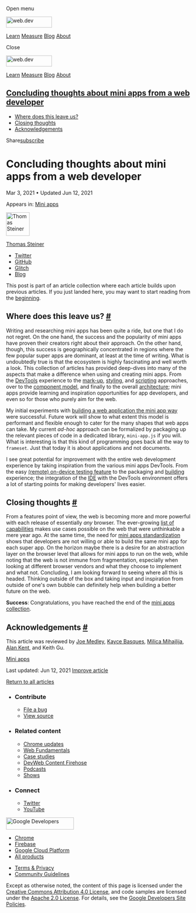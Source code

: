 <span class="w-tooltip w-tooltip--left">Open menu</span>

<a href="/" class="gc-analytics-event header-default__logo-link"><img src="/images/lockup.svg" alt="web.dev" class="header-default__logo" width="125" height="30" /></a>

<a href="/learn/" class="gc-analytics-event header-default__link">Learn</a> <a href="/measure/" class="gc-analytics-event header-default__link">Measure</a> <a href="/blog/" class="gc-analytics-event header-default__link">Blog</a> <a href="/about/" class="gc-analytics-event header-default__link">About</a>

<span class="w-tooltip">Close</span>

<a href="/" class="gc-analytics-event"><img src="/images/lockup.svg" alt="web.dev" class="drawer-default__logo" width="125" height="30" /></a>

<a href="/learn/" class="gc-analytics-event drawer-default__link">Learn</a> <a href="/measure/" class="gc-analytics-event drawer-default__link">Measure</a> <a href="/blog/" class="gc-analytics-event drawer-default__link">Blog</a> <a href="/about/" class="gc-analytics-event drawer-default__link">About</a>

<a href="#concluding-thoughts-about-mini-apps-from-a-web-developer" class="w-toc__header--link">Concluding thoughts about mini apps from a web developer</a>
------------------------------------------------------------------------------------------------------------------------------------------------------------

-   [Where does this leave us?](#where-does-this-leave-us)
-   [Closing thoughts](#closing-thoughts)
-   [Acknowledgements](#acknowledgements)

Share<a href="/newsletter/" class="gc-analytics-event w-actions__fab w-actions__fab--subscribe"><span>subscribe</span></a>

Concluding thoughts about mini apps from a web developer
========================================================

Mar 3, 2021 <span class="w-author__separator">•</span> Updated Jun 12, 2021

<span class="w-post-signpost__title">Appears in:</span> <a href="/mini-apps" class="w-post-signpost__link">Mini apps</a>

[<img src="https://web-dev.imgix.net/image/admin/8PLpVmFef6mj72MVWeiN.jpg?auto=format&amp;fit=crop&amp;h=64&amp;w=64" alt="Thomas Steiner" class="w-author__image" sizes="(min-width: 64px) 64px, calc(100vw - 48px)" srcset="https://web-dev.imgix.net/image/admin/8PLpVmFef6mj72MVWeiN.jpg?fit=crop&amp;h=64&amp;w=64&amp;auto=format&amp;dpr=1&amp;q=75, https://web-dev.imgix.net/image/admin/8PLpVmFef6mj72MVWeiN.jpg?fit=crop&amp;h=64&amp;w=64&amp;auto=format&amp;dpr=2&amp;q=50 2x, https://web-dev.imgix.net/image/admin/8PLpVmFef6mj72MVWeiN.jpg?fit=crop&amp;h=64&amp;w=64&amp;auto=format&amp;dpr=3&amp;q=35 3x, https://web-dev.imgix.net/image/admin/8PLpVmFef6mj72MVWeiN.jpg?fit=crop&amp;h=64&amp;w=64&amp;auto=format&amp;dpr=4&amp;q=23 4x, https://web-dev.imgix.net/image/admin/8PLpVmFef6mj72MVWeiN.jpg?fit=crop&amp;h=64&amp;w=64&amp;auto=format&amp;dpr=5&amp;q=20 5x" width="64" height="64" />](/authors/thomassteiner/)

<a href="/authors/thomassteiner/" class="w-author__name-link">Thomas Steiner</a>

-   <a href="https://twitter.com/tomayac" class="w-author__link">Twitter</a>
-   <a href="https://github.com/tomayac" class="w-author__link">GitHub</a>
-   <a href="https://glitch.com/@tomayac" class="w-author__link">Glitch</a>
-   <a href="https://blog.tomayac.com/" class="w-author__link">Blog</a>

This post is part of an article collection where each article builds upon previous articles. If you just landed here, you may want to start reading from the [beginning](/mini-app-super-apps/).

Where does this leave us? <a href="#where-does-this-leave-us" class="w-headline-link">#</a>
-------------------------------------------------------------------------------------------

Writing and researching mini apps has been quite a ride, but one that I do not regret. On the one hand, the success and the popularity of mini apps have proven their creators right about their approach. On the other hand, though, this success is geographically concentrated in regions where the few popular super apps are dominant, at least at the time of writing. What is undoubtedly true is that the ecosystem is highly fascinating and well worth a look. This collection of articles has provided deep-dives into many of the aspects that make a difference when using and creating mini apps. From the [DevTools](/mini-app-devtools/) experience to the [mark-up](/mini-app-markup-styling-and-scripting/#markup-languages), [styling](/mini-app-markup-styling-and-scripting/#styling), and [scripting](/mini-app-markup-styling-and-scripting/#scripting) approaches, over to the [component model](/mini-app-components/), and finally to the overall [architecture](/mini-app-project-structure-lifecycle-and-bundling/); mini apps provide learning and inspiration opportunities for app developers, and even so for those who purely aim for the web.

My initial experiments with [building a web application the mini app way](/mini-app-example-project/) were successful. Future work will show to what extent this model is performant and flexible enough to cater for the many shapes that web apps can take. My current *ad-hoc* approach can be formalized by packaging up the relevant pieces of code in a dedicated library, `mini-app.js` if you will. What is interesting is that this kind of programming goes back all the way to `frameset`. Just that today it is about applications and not documents.

I see great potential for improvement with the entire web development experience by taking inspiration from the various mini apps DevTools. From the easy [(remote) on-device testing feature](/mini-app-devtools/#simulator-and-real-device-testing-and-debugging) to the packaging and [building](/mini-app-project-structure-lifecycle-and-bundling/#the-build-process) experience; the integration of the [IDE](/mini-app-devtools/#mini-app-ides) with the DevTools environment offers a lot of starting points for making developers' lives easier.

Closing thoughts <a href="#closing-thoughts" class="w-headline-link">#</a>
--------------------------------------------------------------------------

From a features point of view, the web is becoming more and more powerful with each release of essentially *any* browser. The ever-growing [list of capabilities](/fugu-status/) makes use cases possible on the web that were unthinkable a mere year ago. At the same time, the need for [mini apps standardization](/mini-app-standardization/) shows that developers are not willing or able to build the same mini app for each super app. On the horizon maybe there is a desire for an abstraction layer on the browser level that allows for mini apps to run on the web, while noting that the web is not immune from fragmentation, especially when looking at different browser vendors and what they choose to implement and what not. Concluding, I am looking forward to seeing where all this is headed. Thinking outside of the box and taking input and inspiration from outside of one's own bubble can definitely help when building a better future on the web.

**Success**: Congratulations, you have reached the end of the [mini apps collection](/mini-apps/).

Acknowledgements <a href="#acknowledgements" class="w-headline-link">#</a>
--------------------------------------------------------------------------

This article was reviewed by [Joe Medley](https://github.com/jpmedley), [Kayce Basques](https://github.com/kaycebasques), [Milica Mihajlija](https://github.com/mihajlija), [Alan Kent](https://github.com/alankent), and Keith Gu.

<a href="/tags/mini-apps/" class="w-chip">Mini apps</a>

<span class="w-mr--sm">Last updated: Jun 12, 2021 </span>[Improve article](https://github.com/GoogleChrome/web.dev/blob/master/src/site/content/en/mini-apps/mini-app-conclusion/index.md)

<a href="/mini-apps" class="gc-analytics-event w-article-navigation__link w-article-navigation__link--back w-article-navigation__link--single">Return to all articles</a>

-   ### Contribute

    -   <a href="https://github.com/GoogleChrome/web.dev/issues/new?assignees=&amp;labels=bug&amp;template=bug_report.md&amp;title=" class="w-footer__linkbox-link">File a bug</a>
    -   <a href="https://github.com/googlechrome/web.dev" class="w-footer__linkbox-link">View source</a>

-   ### Related content

    -   <a href="https://blog.chromium.org/" class="w-footer__linkbox-link">Chrome updates</a>
    -   <a href="https://developers.google.com/web/" class="w-footer__linkbox-link">Web Fundamentals</a>
    -   <a href="https://developers.google.com/web/showcase/" class="w-footer__linkbox-link">Case studies</a>
    -   <a href="https://devwebfeed.appspot.com/" class="w-footer__linkbox-link">DevWeb Content Firehose</a>
    -   <a href="/podcasts/" class="w-footer__linkbox-link">Podcasts</a>
    -   <a href="/shows/" class="w-footer__linkbox-link">Shows</a>

-   ### Connect

    -   <a href="https://www.twitter.com/ChromiumDev" class="w-footer__linkbox-link">Twitter</a>
    -   <a href="https://www.youtube.com/user/ChromeDevelopers" class="w-footer__linkbox-link">YouTube</a>

<a href="https://developers.google.com/" class="w-footer__utility-logo-link"><img src="/images/lockup-color.png" alt="Google Developers" class="w-footer__utility-logo" width="185" height="33" /></a>

-   <a href="https://developer.chrome.com/" class="w-footer__utility-link">Chrome</a>
-   <a href="https://firebase.google.com/" class="w-footer__utility-link">Firebase</a>
-   <a href="https://cloud.google.com/" class="w-footer__utility-link">Google Cloud Platform</a>
-   <a href="https://developers.google.com/products" class="w-footer__utility-link">All products</a>

<!-- -->

-   <a href="https://policies.google.com/" class="w-footer__utility-link">Terms &amp; Privacy</a>
-   <a href="/community-guidelines/" class="w-footer__utility-link">Community Guidelines</a>

Except as otherwise noted, the content of this page is licensed under the [Creative Commons Attribution 4.0 License](https://creativecommons.org/licenses/by/4.0/), and code samples are licensed under the [Apache 2.0 License](https://www.apache.org/licenses/LICENSE-2.0). For details, see the [Google Developers Site Policies](https://developers.google.com/terms/site-policies).
